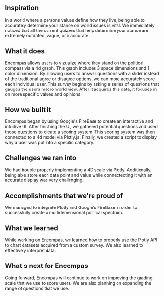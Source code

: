 ## Inspiration
In a world where a persons values define how they live, being able to accurately determine your stance on world issues is vital. We immediately noticed that all the current quizzes that help determine your stance are extremely outdated, vague, or inaccurate. 
## What it does
Encompas allows users to vizualize where they stand on the political compass via a 4d graph. This graph includes 3 space dimensions and 1 color dimension. By allowing users to answer questions with a slider instead of the traditional agree or disagree options, we can more accurately score each individual user. This survey begins by asking a series of questions that gauges the users macro world view. After it acquires this data, it focuses in on more specific values and opinions.
## How we built it
Encompas began by using Google's FireBase to create an interactive and intuitive UI. After finishing the UI, we gathered potential questions and used those questions to create a scoring system. This scoring system was then connected to a 4d model via Plotly.js. Finally, we created a script to display why a user was put into a specific category.
## Challenges we ran into
We had trouble properly implementing a 4D scale via Plotly. Additionally, being able store each data point and value while connectecting it with an accurate display was very challenging.
## Accomplishments that we're proud of
We managed to integrate Plotly and Google's FireBase in order to successfully create a multidemensional political spectrum.
## What we learned
While working on Encompas, we learned how to properly use the Plotly API to chart datasets acquired from a custom survey. We also learned to effectively interpret data. 
## What's next for Encompas
Going forward, Encompas will continue to work on improving the grading scale that we use to score users. We are also planning on expanding the range of questions that we use.
